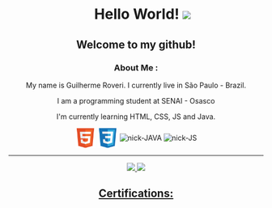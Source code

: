 <h1 align="center">
  ㅤHello World!
  <img src="https://media.giphy.com/media/hvRJCLFzcasrR4ia7z/giphy.gif" width="30"/>
</h1>

<h2 align="center">
Welcome to my github!
</h2>

<div align="center">
  <h3>About Me :</h3>
  
My name is Guilherme Roveri. I currently live in São Paulo - Brazil.

I am a programming student at SENAI - Osasco 

I'm currently learning HTML, CSS, JS and Java.
</div>

<div align="center">
  <img align="center" height="40" alt="nick-HTML" src="https://raw.githubusercontent.com/devicons/devicon/master/icons/html5/html5-original.svg"/>
  <img align="center" height="40" alt="nick-CSS" src="https://raw.githubusercontent.com/devicons/devicon/master/icons/css3/css3-original.svg"/>
  <img align="center" height="40" alt="nick-JAVA" src="https://cdn.jsdelivr.net/gh/devicons/devicon/icons/java/java-original.svg"/>
  <img align="center" height="40" alt="nick-JS" src="https://cdn.jsdelivr.net/gh/devicons/devicon/icons/javascript/javascript-original.svg" />
</div>
          
---

<div align="center">
<a href="https://github.com/NicolasBarbosaa">
<img height="180em" src="https://github-readme-stats.vercel.app/api?username=GuilhermeRoveri&show_icons=true&theme=dark&include_all_commits=true&count_private=true"/>
<img height="180em" src="https://github-readme-stats.vercel.app/api/top-langs/?username=GuilhermeRoveri&layout=compact&langs_count=7&theme=dark"/>
</div>

<h2 align="center">Certifications:</h2>
